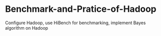 # Benchmark-and-Pratice-of-Hadoop
Configure Hadoop, use HiBench for benchmarking, implement Bayes algorithm on Hadoop
